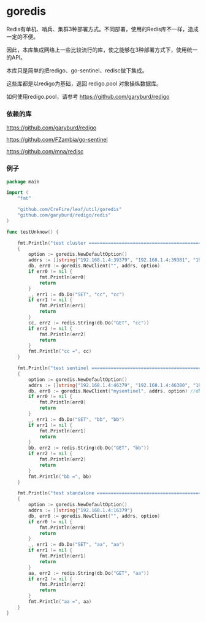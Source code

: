 # goredis

Redis有单机、哨兵、集群3种部署方式。不同部署，使用的Redis库不一样，造成一定的不便。

因此，本库集成网络上一些比较流行的库，使之能够在3种部署方式下，使用统一的API。

本库只是简单的把redigo、go-sentinel、redisc做下集成。

这些库都是以redigo为基础，返回 redigo.pool 对象操纵数据库。

如何使用redigo.pool，请参考 https://github.com/garyburd/redigo


### 依赖的库

https://github.com/garyburd/redigo

https://github.com/FZambia/go-sentinel

https://github.com/mna/redisc


### 例子

```go
package main

import (
	"fmt"

	"github.com/CreFire/leaf/util/goredis"
	"github.com/garyburd/redigo/redis"
)

func testUnknow() {

	fmt.Println("test cluster =========================================")
	{
		option := goredis.NewDefaultOption()
		addrs := []string{"192.168.1.4:39379", "192.168.1.4:39381", "192.168.1.4:39383"}
		db, err0 := goredis.NewClient("", addrs, option)
		if err0 != nil {
			fmt.Println(err0)
			return
		}
		_, err1 := db.Do("SET", "cc", "cc")
		if err1 != nil {
			fmt.Println(err1)
			return
		}
		cc, err2 := redis.String(db.Do("GET", "cc"))
		if err2 != nil {
			fmt.Println(err2)
			return
		}
		fmt.Println("cc =", cc)
	}

	fmt.Println("test sentinel =========================================")
	{
		option := goredis.NewDefaultOption()
		addrs := []string{"192.168.1.4:46379", "192.168.1.4:46380", "192.168.1.4:46381"}
		db, err0 := goredis.NewClient("mysentinel", addrs, option) //dbname: mysentinel
		if err0 != nil {
			fmt.Println(err0)
			return
		}
		_, err1 := db.Do("SET", "bb", "bb")
		if err1 != nil {
			fmt.Println(err1)
			return
		}
		bb, err2 := redis.String(db.Do("GET", "bb"))
		if err2 != nil {
			fmt.Println(err2)
			return
		}
		fmt.Println("bb =", bb)
	}

	fmt.Println("test standalone =========================================")
	{
		option := goredis.NewDefaultOption()
		addrs := []string{"192.168.1.4:16379"}
		db, err0 := goredis.NewClient("", addrs, option)
		if err0 != nil {
			fmt.Println(err0)
			return
		}
		_, err1 := db.Do("SET", "aa", "aa")
		if err1 != nil {
			fmt.Println(err1)
			return
		}
		aa, err2 := redis.String(db.Do("GET", "aa"))
		if err2 != nil {
			fmt.Println(err2)
			return
		}
		fmt.Println("aa =", aa)
	}
}
```
